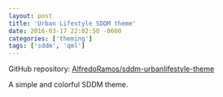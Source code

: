 ```yaml
---
layout: post
title: 'Urban Lifestyle SDDM theme'
date: 2016-03-17 22:02:50 -0600
categories: ['theming']
tags: ['sddm', 'qml']
---
```


GitHub repository: [AlfredoRamos/sddm-urbanlifestyle-theme](https://github.com/AlfredoRamos/sddm-urbanlifestyle-theme)

A simple and colorful SDDM theme.
